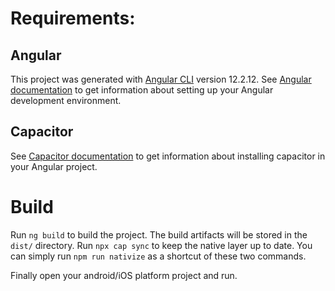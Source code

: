 # Requirements:

## Angular

This project was generated with [Angular CLI](https://github.com/angular/angular-cli) version 12.2.12.
See [Angular documentation](https://angular.io/start) to get information about setting up your Angular development environment.

## Capacitor

See [Capacitor documentation](https://capacitorjs.com/solution/angular) to get information about installing capacitor in your Angular project.

# Build

Run `ng build` to build the project. The build artifacts will be stored in the `dist/` directory.
Run `npx cap sync` to keep the native layer up to date.
You can simply run `npm run nativize` as a shortcut of these two commands.

Finally open your android/iOS platform project and run.